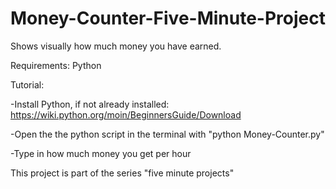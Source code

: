 # Money-Counter-Five-Minute-Project
Shows visually how much money you have earned.

Requirements:
Python 

Tutorial:

-Install Python, if not already installed: https://wiki.python.org/moin/BeginnersGuide/Download

-Open the the python script in the terminal with "python Money-Counter.py"

-Type in how much money you get per hour



This project is part of the series "five minute projects"
